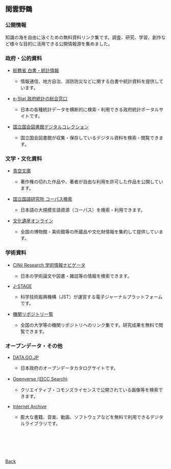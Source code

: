 ## 閑雲野鶴

### 公開情報

知識の海を自由に泳ぐための無料資料リンク集です。調査、研究、学習、創作など様々な目的に活用できる公開情報源を集めました。

### 政府・公的資料

- [総務省 白書・統計情報](https://www.soumu.go.jp/menu_seisaku/hakusyo/)
  - 情報通信、地方自治、消防防災などに関する白書や統計資料を提供しています。

- [e-Stat 政府統計の総合窓口](https://www.e-stat.go.jp/)
  - 日本の各種統計データを横断的に検索・利用できる政府統計ポータルサイトです。

- [国立国会図書館デジタルコレクション](https://dl.ndl.go.jp/)
  - 国立国会図書館が収集・保存しているデジタル資料を検索・閲覧できます。

### 文学・文化資料

- [青空文庫](https://www.aozora.gr.jp/)
  - 著作権の切れた作品や、著者が自由な利用を許可した作品を公開しています。

- [国立国語研究所 コーパス検索](https://nlb.ninjal.ac.jp/)
  - 日本語の大規模言語資源（コーパス）を検索・利用できます。

- [文化遺産オンライン](https://bunka.nii.ac.jp/)
  - 全国の博物館・美術館等の所蔵品や文化財情報を集約して提供しています。

### 学術資料

- [CiNii Research 学術情報ナビゲータ](https://cir.nii.ac.jp/)
  - 日本の学術論文や図書・雑誌等の情報を検索できます。

- [J-STAGE](https://www.jstage.jst.go.jp/)
  - 科学技術振興機構（JST）が運営する電子ジャーナルプラットフォームです。

- [機関リポジトリ一覧](https://www.nii.ac.jp/irp/list/)
  - 全国の大学等の機関リポジトリへのリンク集です。研究成果を無料で閲覧できます。

### オープンデータ・その他

- [DATA.GO.JP](https://www.data.go.jp/)
  - 日本政府のオープンデータカタログサイトです。

- [Openverse (旧CC Search)](https://openverse.org/)
  - クリエイティブ・コモンズライセンスで公開されている画像等を検索できます。

- [Internet Archive](https://archive.org/)
  - 膨大な書籍、音楽、動画、ソフトウェアなどを無料で利用できるデジタルライブラリです。

<p style="margin-top: 100px;"></p>

[Back](./../../)

